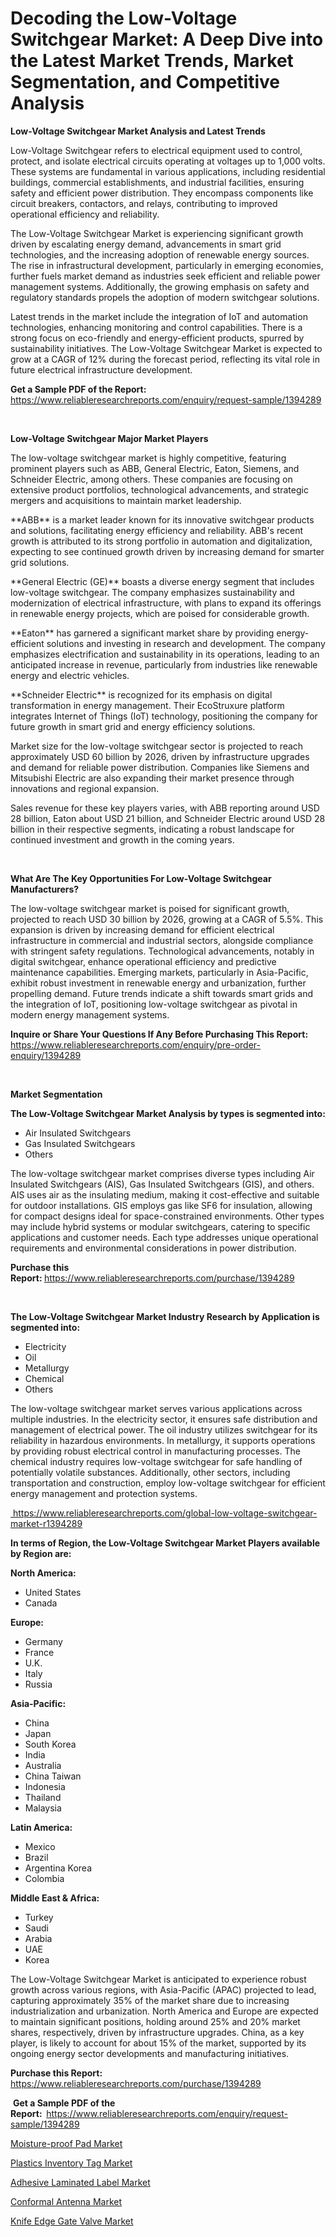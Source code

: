 <p><h1>Decoding the Low-Voltage Switchgear Market: A Deep Dive into the Latest Market Trends, Market Segmentation, and Competitive Analysis</h1></p><p><strong>Low-Voltage Switchgear Market Analysis and Latest Trends</strong></p>
<p><p>Low-Voltage Switchgear refers to electrical equipment used to control, protect, and isolate electrical circuits operating at voltages up to 1,000 volts. These systems are fundamental in various applications, including residential buildings, commercial establishments, and industrial facilities, ensuring safety and efficient power distribution. They encompass components like circuit breakers, contactors, and relays, contributing to improved operational efficiency and reliability.</p><p>The Low-Voltage Switchgear Market is experiencing significant growth driven by escalating energy demand, advancements in smart grid technologies, and the increasing adoption of renewable energy sources. The rise in infrastructural development, particularly in emerging economies, further fuels market demand as industries seek efficient and reliable power management systems. Additionally, the growing emphasis on safety and regulatory standards propels the adoption of modern switchgear solutions.</p><p>Latest trends in the market include the integration of IoT and automation technologies, enhancing monitoring and control capabilities. There is a strong focus on eco-friendly and energy-efficient products, spurred by sustainability initiatives. The Low-Voltage Switchgear Market is expected to grow at a CAGR of 12% during the forecast period, reflecting its vital role in future electrical infrastructure development.</p></p>
<p><strong>Get a Sample PDF of the Report:&nbsp;</strong> <a href="https://www.reliableresearchreports.com/enquiry/request-sample/1394289">https://www.reliableresearchreports.com/enquiry/request-sample/1394289</a></p>
<p>&nbsp;</p>
<p><strong>Low-Voltage Switchgear Major Market Players</strong></p>
<p><p>The low-voltage switchgear market is highly competitive, featuring prominent players such as ABB, General Electric, Eaton, Siemens, and Schneider Electric, among others. These companies are focusing on extensive product portfolios, technological advancements, and strategic mergers and acquisitions to maintain market leadership.</p><p>**ABB** is a market leader known for its innovative switchgear products and solutions, facilitating energy efficiency and reliability. ABB's recent growth is attributed to its strong portfolio in automation and digitalization, expecting to see continued growth driven by increasing demand for smarter grid solutions. </p><p>**General Electric (GE)** boasts a diverse energy segment that includes low-voltage switchgear. The company emphasizes sustainability and modernization of electrical infrastructure, with plans to expand its offerings in renewable energy projects, which are poised for considerable growth.</p><p>**Eaton** has garnered a significant market share by providing energy-efficient solutions and investing in research and development. The company emphasizes electrification and sustainability in its operations, leading to an anticipated increase in revenue, particularly from industries like renewable energy and electric vehicles.</p><p>**Schneider Electric** is recognized for its emphasis on digital transformation in energy management. Their EcoStruxure platform integrates Internet of Things (IoT) technology, positioning the company for future growth in smart grid and energy efficiency solutions.</p><p>Market size for the low-voltage switchgear sector is projected to reach approximately USD 60 billion by 2026, driven by infrastructure upgrades and demand for reliable power distribution. Companies like Siemens and Mitsubishi Electric are also expanding their market presence through innovations and regional expansion.</p><p>Sales revenue for these key players varies, with ABB reporting around USD 28 billion, Eaton about USD 21 billion, and Schneider Electric around USD 28 billion in their respective segments, indicating a robust landscape for continued investment and growth in the coming years.</p></p>
<p>&nbsp;</p>
<p><strong>What Are The Key Opportunities For Low-Voltage Switchgear Manufacturers?</strong></p>
<p><p>The low-voltage switchgear market is poised for significant growth, projected to reach USD 30 billion by 2026, growing at a CAGR of 5.5%. This expansion is driven by increasing demand for efficient electrical infrastructure in commercial and industrial sectors, alongside compliance with stringent safety regulations. Technological advancements, notably in digital switchgear, enhance operational efficiency and predictive maintenance capabilities. Emerging markets, particularly in Asia-Pacific, exhibit robust investment in renewable energy and urbanization, further propelling demand. Future trends indicate a shift towards smart grids and the integration of IoT, positioning low-voltage switchgear as pivotal in modern energy management systems.</p></p>
<p><strong>Inquire or Share Your Questions If Any Before Purchasing This Report:</strong> <a href="https://www.reliableresearchreports.com/enquiry/pre-order-enquiry/1394289">https://www.reliableresearchreports.com/enquiry/pre-order-enquiry/1394289</a></p>
<p>&nbsp;</p>
<p><strong>Market Segmentation</strong></p>
<p><strong>The Low-Voltage Switchgear Market Analysis by types is segmented into:</strong></p>
<p><ul><li>Air Insulated Switchgears</li><li>Gas Insulated Switchgears</li><li>Others</li></ul></p>
<p><p>The low-voltage switchgear market comprises diverse types including Air Insulated Switchgears (AIS), Gas Insulated Switchgears (GIS), and others. AIS uses air as the insulating medium, making it cost-effective and suitable for outdoor installations. GIS employs gas like SF6 for insulation, allowing for compact designs ideal for space-constrained environments. Other types may include hybrid systems or modular switchgears, catering to specific applications and customer needs. Each type addresses unique operational requirements and environmental considerations in power distribution.</p></p>
<p><strong>Purchase this Report:&nbsp;</strong><a href="https://www.reliableresearchreports.com/purchase/1394289">https://www.reliableresearchreports.com/purchase/1394289</a></p>
<p>&nbsp;</p>
<p><strong>The Low-Voltage Switchgear Market Industry Research by Application is segmented into:</strong></p>
<p><ul><li>Electricity</li><li>Oil</li><li>Metallurgy</li><li>Chemical</li><li>Others</li></ul></p>
<p><p>The low-voltage switchgear market serves various applications across multiple industries. In the electricity sector, it ensures safe distribution and management of electrical power. The oil industry utilizes switchgear for its reliability in hazardous environments. In metallurgy, it supports operations by providing robust electrical control in manufacturing processes. The chemical industry requires low-voltage switchgear for safe handling of potentially volatile substances. Additionally, other sectors, including transportation and construction, employ low-voltage switchgear for efficient energy management and protection systems.</p></p>
<p><a href="https://www.reliableresearchreports.com/global-low-voltage-switchgear-market-r1394289">&nbsp;https://www.reliableresearchreports.com/global-low-voltage-switchgear-market-r1394289</a></p>
<p><strong>In terms of Region, the Low-Voltage Switchgear Market Players available by Region are:</strong></p>
<p>
    <p> <strong> North America: </strong>
        <ul>
            <li>United States</li>
            <li>Canada</li>
        </ul>
        </p> 
    <p> <strong> Europe: </strong>
        <ul>
            <li>Germany</li>
            <li>France</li>
            <li>U.K.</li>
            <li>Italy</li>
            <li>Russia</li>
        </ul>
        </p> 
    <p> <strong> Asia-Pacific: </strong>
        <ul>
            <li>China</li>
            <li>Japan</li>
            <li>South Korea</li>
            <li>India</li>
            <li>Australia</li>
            <li>China Taiwan</li>
            <li>Indonesia</li>
            <li>Thailand</li>
            <li>Malaysia</li>
        </ul>
        </p> 
    <p> <strong> Latin America: </strong>
        <ul>
            <li>Mexico</li>
            <li>Brazil</li>
            <li>Argentina Korea</li>
            <li>Colombia</li>
        </ul>
        </p> 
    <p> <strong> Middle East & Africa: </strong>
        <ul>
            <li>Turkey</li>
            <li>Saudi</li>
            <li>Arabia</li>
            <li>UAE</li>
            <li>Korea</li>
        </ul>
    </p>
    </p>
<p><p>The Low-Voltage Switchgear Market is anticipated to experience robust growth across various regions, with Asia-Pacific (APAC) projected to lead, capturing approximately 35% of the market share due to increasing industrialization and urbanization. North America and Europe are expected to maintain significant positions, holding around 25% and 20% market shares, respectively, driven by infrastructure upgrades. China, as a key player, is likely to account for about 15% of the market, supported by its ongoing energy sector developments and manufacturing initiatives.</p></p>
<p><strong>Purchase this Report: </strong><a href="https://www.reliableresearchreports.com/purchase/1394289">https://www.reliableresearchreports.com/purchase/1394289</a></p>
<p>&nbsp;<strong>Get a Sample PDF of the Report:&nbsp;&nbsp;</strong><a href="https://www.reliableresearchreports.com/enquiry/request-sample/1394289">https://www.reliableresearchreports.com/enquiry/request-sample/1394289</a></p>
<p><strong></strong></p>
<p><p><a href="https://github.com/arionmp/Market-Research-Report-List-5/blob/main/moisture-proof-pad-market.md">Moisture-proof Pad Market</a></p><p><a href="https://issuu.com/reportprime-2/docs/plastics-inventory-tag-market-size-_6f165909f69c2d">Plastics Inventory Tag Market</a></p><p><a href="https://issuu.com/reportprime-2/docs/adhesive-laminated-label-market-siz_c238a873aec24e">Adhesive Laminated Label Market</a></p><p><a href="https://www.linkedin.com/pulse/conformal-antenna-market-size-growing-cagr-65-report-covers-np0hf?trackingId=HaZgDfmvSFejjID6vqtbUw%3D%3D">Conformal Antenna Market</a></p><p><a href="https://www.linkedin.com/pulse/knife-edge-gate-valve-market-global-regional-analysis-ijplc?trackingId=9acWmnL%2BTKO8EW9aewiedg%3D%3D">Knife Edge Gate Valve Market</a></p></p>